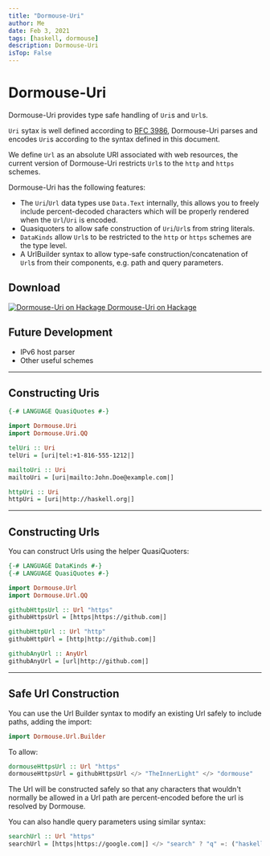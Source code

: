 ```yaml
---
title: "Dormouse-Uri"
author: Me
date: Feb 3, 2021
tags: [haskell, dormouse]
description: Dormouse-Uri
isTop: False
---
```


# Dormouse-Uri

Dormouse-Uri provides type safe handling of `Uri`s and `Url`s.

`Uri` sytax is well defined according to [RFC 3986](https://tools.ietf.org/html/rfc3986), Dormouse-Uri parses and encodes `Uri`s according to the syntax defined in this document.

We define `Url` as an absolute URI associated with web resources, the current version of Dormouse-Uri restricts `Url`s to the `http` and `https` schemes.

Dormouse-Uri has the following features:

 - The `Uri`/`Url` data types use `Data.Text` internally, this allows you to freely include percent-decoded characters which will be properly rendered when the `Url`/`Uri` is encoded.
 - Quasiquoters to allow safe construction of `Uri`/`Url`s from string literals.
 - `DataKinds` allow `Url`s to be restricted to the `http` or `https` schemes are the type level.
 - A UrlBuilder syntax to allow type-safe construction/concatenation of `Url`s from their components, e.g. path and query parameters.

## Download

[![Dormouse-Uri on Hackage](https://hackage.haskell.org/static/icons/ic_haskell_grayscale_32.svg) Dormouse-Uri on Hackage](https://hackage.haskell.org/package/dormouse-uri-0.1.0.0)

## Future Development

 - IPv6 host parser
 - Other useful schemes

 ---

## Constructing Uris

 ```haskell
{-# LANGUAGE QuasiQuotes #-}

import Dormouse.Uri
import Dormouse.Uri.QQ

telUri :: Uri
telUri = [uri|tel:+1-816-555-1212|]

mailtoUri :: Uri
mailtoUri = [uri|mailto:John.Doe@example.com|]

httpUri :: Uri
httpUri = [uri|http://haskell.org|]
 ```

 ---

## Constructing Urls

You can construct Urls using the helper QuasiQuoters:

```haskell
{-# LANGUAGE DataKinds #-}
{-# LANGUAGE QuasiQuotes #-}

import Dormouse.Url
import Dormouse.Url.QQ

githubHttpsUrl :: Url "https"
githubHttpsUrl = [https|https://github.com|]

githubHttpUrl :: Url "http"
githubHttpUrl = [http|http://github.com|]

githubAnyUrl :: AnyUrl
githubAnyUrl = [url|http://github.com|]
```

---

## Safe Url Construction

You can use the Url Builder syntax to modify an existing Url safely to include paths, adding the import:

```haskell
import Dormouse.Url.Builder
```

To allow:

```haskell
dormouseHttpsUrl :: Url "https"
dormouseHttpsUrl = githubHttpsUrl </> "TheInnerLight" </> "dormouse"
```

The Url will be constructed safely so that any characters that wouldn't normally be allowed in a Url path are percent-encoded before the url is resolved by Dormouse.

You can also handle query parameters using similar syntax:

```haskell
searchUrl :: Url "https"
searchUrl = [https|https://google.com|] </> "search" ? "q" =: ("haskell" :: String)
```

